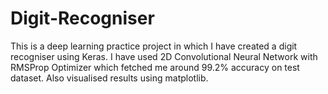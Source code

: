 # Digit-Recogniser
This is a deep learning practice project in which I have created a digit recogniser using Keras. I have used 2D Convolutional Neural Network with RMSProp Optimizer which fetched me around 99.2% accuracy on test dataset. Also visualised results using matplotlib.
